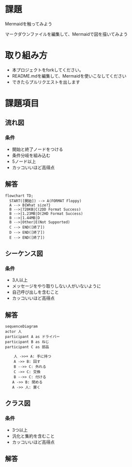 # 課題
Mermaidを触ってみよう

マークダウンファイルを編集して、Mermaidで図を描いてみよう

# 取り組み方
* 本プロジェクトをforkしてください。
* README.mdを編集して、Mermaidを使いこなしてください
* できたらプルリクエストを出します

# 課題項目
## 流れ図
### 条件
- 開始と終了ノードをつける
- 条件分岐を組み込む
- 5ノード以上
- カッコいいほど高得点

## 解答
```mermaid
flowchart TD;
  START([開始]) --> A(FORMAT Floppy)
  A --> B{What size?}
  B -->|720KB|C(2DD Format Success)
  B -->|1.23MB|D(2HD Format Success)
  B -->|1.44MB|D
  B -->|Other|E(Not Supported)
  C --> END([終了])
  D --> END([終了])
  E --> END([終了])
```

## シーケンス図
### 条件
- 3人以上
- メッセージをやり取りしない人がいないように
- 自己呼び出しを含むこと
- カッコいいほど高得点

## 解答
```mermaid
sequenceDiagram
actor 人
participant A as ドライバー
participant B as ねじ
participant C as 部品

    人 ->>+ A: 手に持つ
    A ->> B: 回す
    B -->> C: 外れる
    C ->> C: 交換
    B -->> C: 付ける
　　A ->> B: 閉める
　　A ->> 人: 置く
```

## クラス図

### 条件
- 3つ以上
- 汎化と集約を含むこと
- カッコいいほど高得点

## 解答
```mermaid

```
